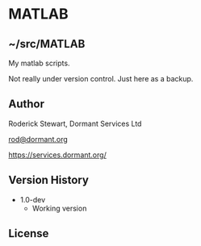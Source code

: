 # MATLAB

## ~/src/MATLAB

My matlab scripts.

Not really under version control. Just here as a backup.

## Author

Roderick Stewart, Dormant Services Ltd

rod@dormant.org

https://services.dormant.org/

## Version History

* 1.0-dev
    * Working version

## License


